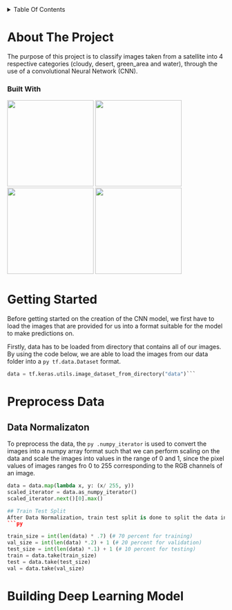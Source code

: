 <details>
  <summary>Table Of Contents</summary>
  
  1. [About The Project](#about-the-project) 
        - [Built With](#built-with)
  2. [Getting Started](#getting-started)
  3. [Preprocess Data](#preprocess-data)
  4. [Build a Convolutional Neural Network for image classification](#build-cnn-model)
</details>

# About The Project
The purpose of this project is to classify images taken from a satellite into 4 respective categories (cloudy, desert, green_area and water), through the use of a convolutional Neural Network (CNN).

### Built With
<img src = "https://github.com/JevTeo123/satellite_image_classification/assets/123255675/dea8b062-0d3c-4570-821c-927b631beefd" width = "200">
<img src = "https://github.com/JevTeo123/satellite_image_classification/assets/123255675/4232b983-6f1a-4e81-bd42-46308b39009b" width="200">
<img src = "https://github.com/JevTeo123/satellite_image_classification/assets/123255675/d0883df7-26f5-4685-b4bc-a275c1d64d47" width="200">
<img src = "https://github.com/JevTeo123/satellite_image_classification/assets/123255675/76f4c7e2-26f9-489a-9cdb-cac182552bd8" width="200">


# Getting Started
Before getting started on the creation of the CNN model, we first have to load the images that are provided for us into a format suitable for the model to make predictions on.

Firstly, data has to be loaded from directory that contains all of our images. By using the code below, we are able to load the images from our data folder into a ```py tf.data.Dataset``` format.
```py 
data = tf.keras.utils.image_dataset_from_directory("data")```
```
# Preprocess Data
## Data Normalizaton
To preprocess the data, the ```py .numpy_iterator``` is used to convert the images into a numpy array format such that we can perform scaling on the data and scale the images into values in the range of 0 and 1, since the pixel values of images ranges fro 0 to 255 corresponding to the RGB channels of an image.
```py
data = data.map(lambda x, y: (x/ 255, y))
scaled_iterator = data.as_numpy_iterator()
scaled_iterator.next()[0].max()

## Train Test Split
After Data Normalization, train test split is done to split the data into training, testing and validation data. The train data would be used to train the model on the data to predict the different categories of the target variable, the testing data would be used to test the model's accuracy on unseen data while the validation data is used to provide and unbiased evaluation of the model's performance and to fine tune the model's parameters. This is done through the code below:
```py

train_size = int(len(data) * .7) (# 70 percent for training)
val_size = int(len(data) *.2) + 1 (# 20 percent for validation)
test_size = int(len(data) *.1) + 1 (# 10 percent for testing)
train = data.take(train_size)
test = data.take(test_size)
val = data.take(val_size)
```

# Building Deep Learning Model







